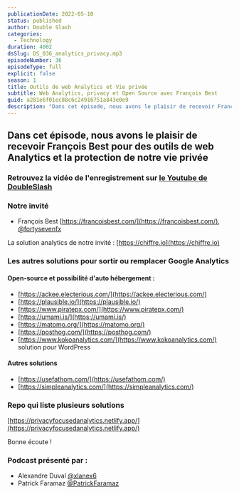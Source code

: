 ```yaml
---
publicationDate: 2022-05-10
status: published
author: Double Slash
categories:
  - Technology
duration: 4002
dsSlug: DS_036_analytics_privacy.mp3
episodeNumber: 36
episodeType: full
explicit: false
season: 1
title: Outils de web Analytics et Vie privée
subtitle: Web Analytics, privacy et Open Source avec François Best
guid: a281e6f01ec88c6c24916751a843e0e9
description: "Dans cet épisode, nous avons le plaisir de recevoir François Best pour des outils de web Analytics et la protection de notre vie privée Retrouvez la vidéo de l'enregistrement sur le Youtube de DoubleSlash Notre invité François Best https://francoisbest.com/, @fortysevenfx La solution analytics de notre invité : https://chiffre.io Les autres solutions pour sortir ou remplacer Google Analytics Open-source et possibilité d'auto hébergement : https://ackee.electerious.com/ https://plausible.io/ https://www.piratepx.com/ https://umami.is/ https://matomo.org/ https://posthog.com/ https://www.kokoanalytics.com/ solution pour WordPress Autres solutions https://usefathom.com/ https://simpleanalytics.com/ Repo qui liste plusieurs solutions https://privacyfocusedanalytics.netlify.app/ Bonne écoute ! Podcast présenté par : Alexandre Duval @xlanex6 Patrick Faramaz @PatrickFaramaz"
---
```


## Dans cet épisode, nous avons le plaisir de recevoir François Best pour des outils de web Analytics et la protection de notre vie privée

### Retrouvez la vidéo de l'enregistrement sur [le Youtube de DoubleSlash](https://youtu.be/AjY6K2WFTD0)

### Notre invité

- François Best [https://francoisbest.com/](https://francoisbest.com/), [@fortysevenfx](https://twitter.com/fortysevenfx)

La solution analytics de notre invité : [https://chiffre.io](https://chiffre.io)

### Les autres solutions pour sortir ou remplacer Google Analytics

#### Open-source et possibilité d'auto hébergement :

- [https://ackee.electerious.com/](https://ackee.electerious.com/)
- [https://plausible.io/](https://plausible.io/)
- [https://www.piratepx.com/](https://www.piratepx.com/)
- [https://umami.is/](https://umami.is/)
- [https://matomo.org/](https://matomo.org/)
- [https://posthog.com/](https://posthog.com/)
- [https://www.kokoanalytics.com/](https://www.kokoanalytics.com/) solution pour WordPress

#### Autres solutions

- [https://usefathom.com/](https://usefathom.com/)
- [https://simpleanalytics.com/](https://simpleanalytics.com/)

### Repo qui liste plusieurs solutions

[https://privacyfocusedanalytics.netlify.app/](https://privacyfocusedanalytics.netlify.app/)

Bonne écoute !

### Podcast présenté par :

- Alexandre Duval [@xlanex6](https://twitter.com/xlanex6)
- Patrick Faramaz [@PatrickFaramaz](https://twitter.com/PatrickFaramaz)
